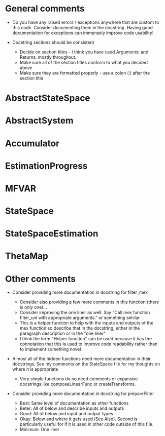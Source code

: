 # General comments

* Do you have any raised errors / exceptions anywhere that are custom to this
  code. Consider documenting them in the docstring. Having good documentation
  for exceptions can immensely improve code usability!

* Docstring sections should be consistent
	* Decide on section titles - I think you have used Arguments: and Returns:
	  mostly throughout.
	* Make sure all of the section titles conform to what you decided above
	* Make sure they are formatted properly - use a colon (:) after the section
	  title

# AbstractStateSpace

# AbstractSystem

# Accumulator

# EstimationProgress

# MFVAR

# StateSpace

# StateSpaceEstimation

# ThetaMap

Other comments
==============
* Consider providing more documentation in docstring for filter_mex
	* Consider also providing a few more comments in this function (there is
	  only one)...
	* Consider improving the one liner as well. Say "Call mex function
	  filter_uni with appropriate arguments." or something similar
	* This is a helper function to help with the inputs and outputs of the mex
	  function so describe that in the docstring, either in the paragraph
	  description or in the "one liner" 
	* I think the term "Helper function" can be used because it has the
	  connotation that this is used to improve code readability rather than to
	  implement something novel

* Almost all of the hidden functions need more documentation in their
  docstrings. See my comments on the StateSpace file for my thoughts on where
  it is appropriate
	* Very simple functions do no need comments or expansive docstrings like
	  composeLinearFunc or createTransforms. 

* Consider providing more documentation in docstring for prepareFilter 
	* Best: Same level of documentation as other functions
	* Beter: All of below and describe inputs and outputs
	* Good: All of below and input and output types
	* Okay: Below and  where it gets used (See Also).
	  Second is particularly useful for if it is used in other code outside of
	  this file.
	* Minimum: One liner